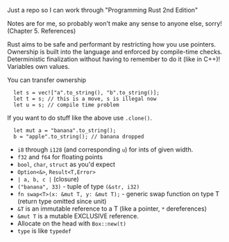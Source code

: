 Just a repo so I can work through "Programming Rust 2nd Edition"

Notes are for me, so probably won't make any sense to anyone else, sorry! (Chapter 5. References)

Rust aims to be safe and performant by restricting how you use pointers. Ownership is built into the language and enforced by compile-time checks. Deterministic finalization without having to remember to do it (like in C++)! Variables own values. 

You can transfer ownership

```
  let s = vec!["a".to_string(), "b".to_string()];
  let t = s; // this is a move, s is illegal now
  let u = s; // compile time problem
```

If you want to do stuff like the above use `.clone()`.

```
  let mut a = "banana".to_string();
  b = "apple".to_string(); // banana dropped
```


* `i8` through `i128` (and corresponding `u`) for ints of given width.
* `f32` and `f64` for floating points
* `bool`, `char`, `struct` as you'd expect
* `Option<&>`, `Result<T,Error>`
* `| a, b, c |` (closure)
* `("banana", 33)` - tuple of type `(&str, i32)`
* `fn swap<T>(x: &mut T, y: &mut T);` - generic swap function on type T (return type omitted since unit)
* `&T` is an immutable reference to a T (like a pointer, `*` dereferences)
* `&mut T` is a mutable EXCLUSIVE reference.
* Allocate on the head with `Box::new(t)`
* `type` is like `typedef`

